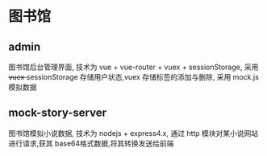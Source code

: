 # 图书馆
## admin

图书馆后台管理界面, 技术为 vue + vue-router + vuex + sessionStorage, 采用<del> vuex </del>sessionStorage 存储用户状态,vuex 存储标签的添加与删除, 采用 mock.js 模拟数据

## mock-story-server

图书馆模拟小说数据, 技术为 nodejs + express4.x, 通过 http 模块对某小说网站进行请求,获其 base64格式数据,将其转换发送给前端